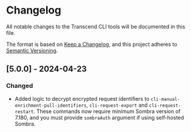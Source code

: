 # Changelog

All notable changes to the Transcend CLI tools will be documented in this file.

The format is based on [Keep a Changelog](https://keepachangelog.com/en/1.0.0/),
and this project adheres to [Semantic Versioning](https://semver.org/spec/v2.0.0.html).

## [5.0.0] - 2024-04-23

### Changed

- Added logic to decrypt encrypted request identifiers to `cli-manual-enrichment-pull-identifiers`,
  `cli-request-export` and `cli-request-restart`. These commands now require minimum Sombra version of 7.180, and you must provide `sombraAuth` argument if using self-hosted Sombra.
